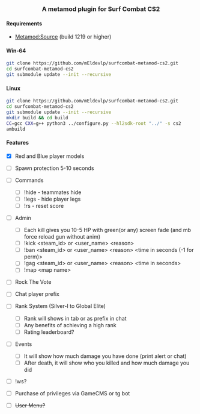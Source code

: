 <div align="center">
    <h3>A metamod plugin for Surf Combat CS2</h3>
</div>

#### Requirements
- [Metamod:Source](https://www.sourcemm.net/downloads.php/?branch=master) (build 1219 or higher)

#### Win-64

```sh
git clone https://github.com/mEldevlp/surfcombat-metamod-cs2.git
cd surfcombat-metamod-cs2
git submodule update --init --recursive
```

#### Linux
```sh
git clone https://github.com/mEldevlp/surfcombat-metamod-cs2.git
cd surfcombat-metamod-cs2
git submodule update --init --recursive
mkdir build && cd build
CC=gcc CXX=g++ python3 ../configure.py --hl2sdk-root "../" -s cs2
ambuild
```

#### Features

- [x] Red and Blue player models
- [ ] Spawn protection 5-10 seconds
- [ ] Commands
    - [ ] !hide - teammates hide
    - [ ] !legs - hide player legs
    - [ ] !rs - reset score
- [ ] Admin
    - [ ] Each kill gives you 10-5 HP with green(or any) screen fade (and mb force reload gun without anim)
    - [ ] !kick <steam_id> or <user_name> \<reason>
    - [ ] !ban <steam_id> or <user_name> \<reason> <time in seconds (-1 for perm)>
    - [ ] !gag <steam_id> or <user_name> \<reason> \<time in seconds>
    - [ ] !map \<map name>
- [ ] Rock The Vote
- [ ] Chat player prefix
- [ ] Rank System (Silver-I to Global Elite)
    - [ ] Rank will shows in tab or as prefix in chat
    - [ ] Any benefits of achieving a high rank
    - [ ] Rating leaderboard?
- [ ] Events
    - [ ] It will show how much damage you have done (print alert or chat)
    - [ ] After death, it will show who you killed and how much damage you did
- [ ] !ws?
- [ ] Purchase of privileges via GameCMS or tg bot
- [ ] ~~User Menu?~~

